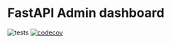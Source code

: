 # FastAPI Admin dashboard
![tests](https://github.com/aminalaee/fastapi-admin/actions/workflows/test.yml/badge.svg) [![codecov](https://codecov.io/gh/aminalaee/fastapi-admin/branch/main/graph/badge.svg?token=QOLK6R9M52)](https://codecov.io/gh/aminalaee/fastapi-admin)
